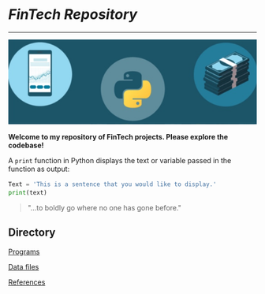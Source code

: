 # *FinTech Repository*
---
![Three circular icons that represent a phone, the photon logo, and money.](images/threecircleicons.jpg)

**Welcome to my repository of FinTech projects.  Please explore the codebase!**

A `print` function in Python displays the text or variable passed in the function as output:

```python
Text = 'This is a sentence that you would like to display.'
print(text)
```

> "...to boldly go where no one has gone before."

## Directory

[Programs](code)

[Data files](data)

[References](references)


